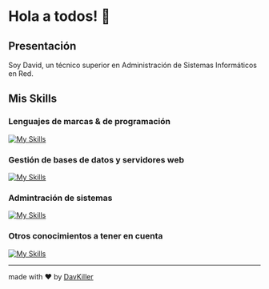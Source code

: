 # Hola a todos! 👋

## Presentación
Soy David, un técnico superior en Administración de Sistemas Informáticos en Red. 

## Mis Skills
### Lenguajes de marcas & de programación 
 [![My Skills](https://skillicons.dev/icons?i=html,css,js,php,md)](https://skillicons.dev)
### Gestión de bases de datos y servidores web
[![My Skills](https://skillicons.dev/icons?i=mysql,mongodb,nginx)](https://skillicons.dev)
### Admintración de sistemas
[![My Skills](https://skillicons.dev/icons?i=linux,bash,powershell)](https://skillicons.dev)
### Otros conocimientos a tener en cuenta
[![My Skills](https://skillicons.dev/icons?i=git,github,vscode,aws,365)](https://skillicons.dev)

---
made with ❤️ by [DavKiller](https://github.com/DavKiller)
